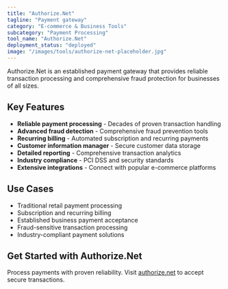 ```yaml
---
title: "Authorize.Net"
tagline: "Payment gateway"
category: "E-commerce & Business Tools"
subcategory: "Payment Processing"
tool_name: "Authorize.Net"
deployment_status: "deployed"
image: "/images/tools/authorize-net-placeholder.jpg"
---
```

Authorize.Net is an established payment gateway that provides reliable transaction processing and comprehensive fraud protection for businesses of all sizes.

## Key Features

- **Reliable payment processing** - Decades of proven transaction handling
- **Advanced fraud detection** - Comprehensive fraud prevention tools
- **Recurring billing** - Automated subscription and recurring payments
- **Customer information manager** - Secure customer data storage
- **Detailed reporting** - Comprehensive transaction analytics
- **Industry compliance** - PCI DSS and security standards
- **Extensive integrations** - Connect with popular e-commerce platforms

## Use Cases

- Traditional retail payment processing
- Subscription and recurring billing
- Established business payment acceptance
- Fraud-sensitive transaction processing
- Industry-compliant payment solutions

## Get Started with Authorize.Net

Process payments with proven reliability. Visit [authorize.net](https://www.authorize.net) to accept secure transactions.
